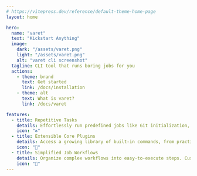 ```yaml
---
# https://vitepress.dev/reference/default-theme-home-page
layout: home

hero:
  name: "varet"
  text: "Kickstart Anything"
  image:
    dark: "/assets/varet.png"
    light: "/assets/varet.png"
    alt: "varet cli screenshot"
  tagline: CLI tool that runs boring jobs for you
  actions:
    - theme: brand
      text: Get started
      link: /docs/installation
    - theme: alt
      text: What is varet?
      link: /docs/varet

features:
  - title: Repetitive Tasks
    details: Effortlessly run predefined jobs like Git initialization, Prettier configuration, and VS Code setup with a single command. Save time and avoid repetitive setup processes.
    icon: "♻️"
  - title: Extensible Core Plugins
    details: Access a growing library of built-in commands, from practical tasks like git setup to fun utilities like Rock-Paper-Scissors (rps). Explore and list all available jobs with varet ls.
    icon: "🔌"
  - title: Simplified Job Workflows
    details: Organize complex workflows into easy-to-execute steps. Customize or expand commands to fit your needs, making project setup consistent and efficient.
    icon: "📝"
---
```

